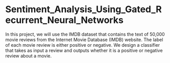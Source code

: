 # Sentiment_Analysis_Using_Gated_Recurrent_Neural_Networks
In this project, we will use the IMDB dataset that contains the text of 50,000 movie reviews from the Internet Movie Database (IMDB) website. The label of each movie review is either positive or negative. We design a classifier that takes as input a review and outputs whether it is a positive or negative review about a movie.
